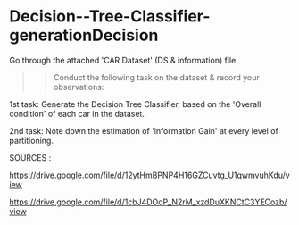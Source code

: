 # Decision--Tree-Classifier-generationDecision

Go through the attached 'CAR Dataset' (DS & information) file. 

>> Conduct the following task on the dataset & record your observations:

1st task: Generate the Decision Tree Classifier, based on the 'Overall condition' of each car in the dataset. 

2nd task:  Note down the estimation of 'information Gain' at every level of partitioning. 

SOURCES : 

https://drive.google.com/file/d/12ytHmBPNP4H16GZCuvtg_U1qwmvuhKdu/view

https://drive.google.com/file/d/1cbJ4DOoP_N2rM_xzdDuXKNCtC3YECozb/view

